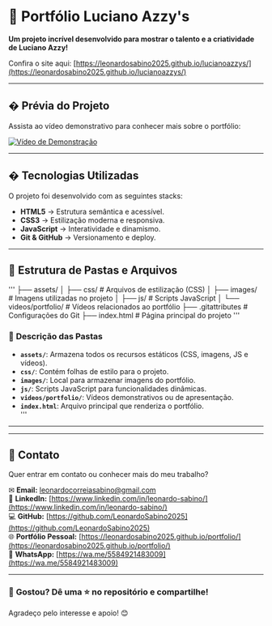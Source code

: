 # 📌 Portfólio Luciano Azzy's  

**Um projeto incrível desenvolvido para mostrar o talento e a criatividade de Luciano Azzy!**  

Confira o site aqui: [https://leonardosabino2025.github.io/lucianoazzys/](https://leonardosabino2025.github.io/lucianoazzys/)  

---

## � **Prévia do Projeto**  
Assista ao vídeo demonstrativo para conhecer mais sobre o portfólio:  

[![Vídeo de Demonstração](https://img.youtube.com/vi/APmbusA4Xd8/0.jpg)](https://youtu.be/APmbusA4Xd8)  

---

## � **Tecnologias Utilizadas**  
O projeto foi desenvolvido com as seguintes stacks:  

- **HTML5** → Estrutura semântica e acessível.  
- **CSS3** → Estilização moderna e responsiva.  
- **JavaScript** → Interatividade e dinamismo.  
- **Git & GitHub** → Versionamento e deploy.  

---

## 📂 **Estrutura de Pastas e Arquivos**
'''
├── assets/
│ ├── css/ # Arquivos de estilização (CSS)
│ ├── images/ # Imagens utilizadas no projeto
│ ├── js/ # Scripts JavaScript
│ └── videos/portfolio/ # Vídeos relacionados ao portfólio
├── .gitattributes # Configurações do Git
├── index.html # Página principal do projeto
'''

### 📌 **Descrição das Pastas**  
- **`assets/`**: Armazena todos os recursos estáticos (CSS, imagens, JS e vídeos).  
- **`css/`**: Contém folhas de estilo para o projeto.  
- **`images/`**: Local para armazenar imagens do portfólio.  
- **`js/`**: Scripts JavaScript para funcionalidades dinâmicas.  
- **`videos/portfolio/`**: Vídeos demonstrativos ou de apresentação.  
- **`index.html`**: Arquivo principal que renderiza o portfólio.  
'''

---

---

## 📩 **Contato**  
Quer entrar em contato ou conhecer mais do meu trabalho?  

✉ **Email:** [leonardocorreiasabino@gmail.com](mailto:leonardocorreiasabino@gmail.com)  
🔗 **LinkedIn:** [https://www.linkedin.com/in/leonardo-sabino/](https://www.linkedin.com/in/leonardo-sabino/)  
💻 **GitHub:** [https://github.com/LeonardoSabino2025](https://github.com/LeonardoSabino2025)  
🌐 **Portfólio Pessoal:** [https://leonardosabino2025.github.io/portfolio/](https://leonardosabino2025.github.io/portfolio/)  
📱 **WhatsApp:** [https://wa.me/5584921483009](https://wa.me/5584921483009)  

---

### 🚀 **Gostou? Dê uma ⭐ no repositório e compartilhe!**  
Agradeço pelo interesse e apoio! 😊 